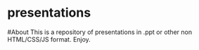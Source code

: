 presentations
=============

#About
This is a repository of presentations in .ppt or other non HTML/CSS/JS format. Enjoy.
